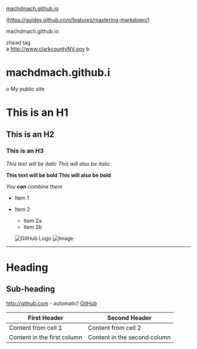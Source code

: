 
[machdmach.github.io](https://machdmach.github.io)

(https://guides.github.com/features/mastering-markdown/)

machdmach.github.io

zhead tag <br>
a http://www.clarkcountyNV.gov b
    
    
# machdmach.github.i
o
My public site


# This is an H1 #
## This is an H2 ##
### This is an H3 ######

*This text will be italic*
_This will also be italic_

**This text will be bold**
__This will also be bold__

_You **can** combine them_

* Item 1
* Item 2
  * Item 2a
  * Item 2b
  
  ![GitHub Logo](/images/logo.png)
![Image](Icon-pictures.png "icon")

---
Heading
=======

Sub-heading
-----------


http://github.com - automatic!
[GitHub](http://github.com)

First Header | Second Header
------------ | -------------
Content from cell 1 | Content from cell 2
Content in the first column | Content in the second column


